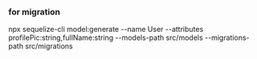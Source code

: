 ### for migration 
npx sequelize-cli model:generate --name User --attributes profilePic:string,fullName:string --models-path src/models --migrations-path src/migrations
